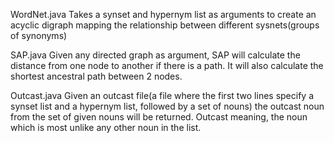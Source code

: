 WordNet.java
Takes a synset and hypernym list as arguments to create an acyclic digraph mapping the relationship between different
sysnets(groups of synonyms)

SAP.java
Given any directed graph as argument, SAP will calculate the distance from one node to another if there is a path.
It will also calculate the shortest ancestral path between 2 nodes.

Outcast.java
Given an outcast file(a file where the first two lines specify a synset list and a hypernym list, followed by a set of nouns)
the outcast noun from the set of given nouns will be returned.  Outcast meaning, the noun which is most unlike any other noun in
the list.
